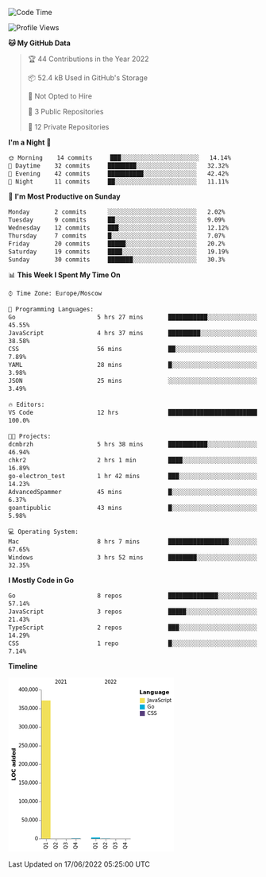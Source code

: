 <!--START_SECTION:waka-->
![Code Time](http://img.shields.io/badge/Code%20Time-340%20hrs%2036%20mins-blue)

![Profile Views](http://img.shields.io/badge/Profile%20Views-0-blue)

**🐱 My GitHub Data** 

> 🏆 44 Contributions in the Year 2022
 > 
> 📦 52.4 kB Used in GitHub's Storage 
 > 
> 🚫 Not Opted to Hire
 > 
> 📜 3 Public Repositories 
 > 
> 🔑 12 Private Repositories  
 > 
**I'm a Night 🦉** 

```text
🌞 Morning    14 commits     ███░░░░░░░░░░░░░░░░░░░░░░   14.14% 
🌆 Daytime    32 commits     ████████░░░░░░░░░░░░░░░░░   32.32% 
🌃 Evening    42 commits     ██████████░░░░░░░░░░░░░░░   42.42% 
🌙 Night      11 commits     ██░░░░░░░░░░░░░░░░░░░░░░░   11.11%

```
📅 **I'm Most Productive on Sunday** 

```text
Monday       2 commits      ░░░░░░░░░░░░░░░░░░░░░░░░░   2.02% 
Tuesday      9 commits      ██░░░░░░░░░░░░░░░░░░░░░░░   9.09% 
Wednesday    12 commits     ███░░░░░░░░░░░░░░░░░░░░░░   12.12% 
Thursday     7 commits      █░░░░░░░░░░░░░░░░░░░░░░░░   7.07% 
Friday       20 commits     █████░░░░░░░░░░░░░░░░░░░░   20.2% 
Saturday     19 commits     ████░░░░░░░░░░░░░░░░░░░░░   19.19% 
Sunday       30 commits     ███████░░░░░░░░░░░░░░░░░░   30.3%

```


📊 **This Week I Spent My Time On** 

```text
⌚︎ Time Zone: Europe/Moscow

💬 Programming Languages: 
Go                       5 hrs 27 mins       ███████████░░░░░░░░░░░░░░   45.55% 
JavaScript               4 hrs 37 mins       █████████░░░░░░░░░░░░░░░░   38.58% 
CSS                      56 mins             ██░░░░░░░░░░░░░░░░░░░░░░░   7.89% 
YAML                     28 mins             █░░░░░░░░░░░░░░░░░░░░░░░░   3.98% 
JSON                     25 mins             ░░░░░░░░░░░░░░░░░░░░░░░░░   3.49%

🔥 Editors: 
VS Code                  12 hrs              █████████████████████████   100.0%

🐱‍💻 Projects: 
dcmbrzh                  5 hrs 38 mins       ███████████░░░░░░░░░░░░░░   46.94% 
chkr2                    2 hrs 1 min         ████░░░░░░░░░░░░░░░░░░░░░   16.89% 
go-electron_test         1 hr 42 mins        ███░░░░░░░░░░░░░░░░░░░░░░   14.23% 
AdvancedSpammer          45 mins             █░░░░░░░░░░░░░░░░░░░░░░░░   6.37% 
goantipublic             43 mins             █░░░░░░░░░░░░░░░░░░░░░░░░   5.98%

💻 Operating System: 
Mac                      8 hrs 7 mins        █████████████████░░░░░░░░   67.65% 
Windows                  3 hrs 52 mins       ████████░░░░░░░░░░░░░░░░░   32.35%

```

**I Mostly Code in Go** 

```text
Go                       8 repos             ██████████████░░░░░░░░░░░   57.14% 
JavaScript               3 repos             █████░░░░░░░░░░░░░░░░░░░░   21.43% 
TypeScript               2 repos             ███░░░░░░░░░░░░░░░░░░░░░░   14.29% 
CSS                      1 repo              █░░░░░░░░░░░░░░░░░░░░░░░░   7.14%

```


**Timeline**

![Chart not found](https://raw.githubusercontent.com/jeezft/jeezft/main/charts/bar_graph.png) 


 Last Updated on 17/06/2022 05:25:00 UTC
<!--END_SECTION:waka-->
